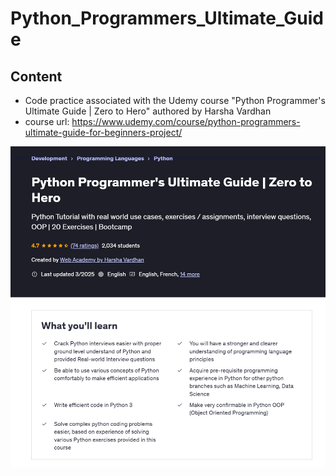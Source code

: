 # Python_Programmers_Ultimate_Guide
## Content
* Code practice associated with the Udemy course "Python Programmer's Ultimate Guide | Zero to Hero" authored by Harsha Vardhan
* course url: https://www.udemy.com/course/python-programmers-ultimate-guide-for-beginners-project/

 <img src="20250407_160743_BEw.png" alt="Course Screenshot" width="700">

 
